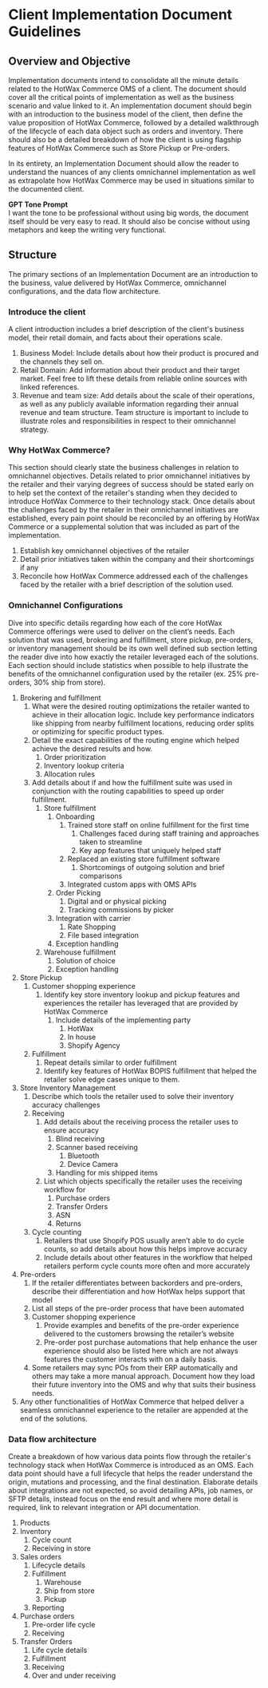 # Client Implementation Document Guidelines

## Overview and Objective

Implementation documents intend to consolidate all the minute details related to the HotWax Commerce OMS of a client. The document should cover all the critical points of implementation as well as the business scenario and value linked to it. An implementation document should begin with an introduction to the business model of the client, then define the value proposition of HotWax Commerce, followed by a detailed walkthrough of the lifecycle of each data object such as orders and inventory. There should also be a detailed breakdown of how the client is using flagship features of HotWax Commerce such as Store Pickup or Pre-orders.

In its entirety, an Implementation Document should allow the reader to understand the nuances of any clients omnichannel implementation as well as extrapolate how HotWax Commerce may be used in situations similar to the documented client.

**GPT Tone Prompt**  
I want the tone to be professional without using big words, the document itself should be very easy to read. It should also be concise without using metaphors and keep the writing very functional.

## Structure

The primary sections of an Implementation Document are an introduction to the business, value delivered by HotWax Commerce, omnichannel configurations, and the data flow architecture.

### Introduce the client

A client introduction includes a brief description of the client's business model, their retail domain, and facts about their operations scale.

1. Business Model: Include details about how their product is procured and the channels they sell on.  
2. Retail Domain: Add information about their product and their target market. Feel free to lift these details from reliable online sources with linked references.  
3. Revenue and team size: Add details about the scale of their operations, as well as any publicly available information regarding their annual revenue and team structure. Team structure is important to include to illustrate roles and responsibilities in respect to their omnichannel strategy.

### Why HotWax Commerce?

This section should clearly state the business challenges in relation to omnichannel objectives. Details related to prior omnichannel initiatives by the retailer and their varying degrees of success should be stated early on to help set the context of the retailer's standing when they decided to introduce HotWax Commerce to their technology stack. Once details about the challenges faced by the retailer in their omnichannel initiatives are established, every pain point should be reconciled by an offering by HotWax Commerce or a supplemental solution that was included as part of the implementation.

1. Establish key omnichannel objectives of the retailer  
2. Detail prior initiatives taken within the company and their shortcomings if any  
3. Reconcile how HotWax Commerce addressed each of the challenges faced by the retailer with a brief description of the solution used.

### Omnichannel Configurations

Dive into specific details regarding how each of the core HotWax Commerce offerings were used to deliver on the client’s needs. Each solution that was used, brokering and fulfillment, store pickup, pre-orders, or inventory management should be its own well defined sub section letting the reader dive into how exactly the retailer leveraged each of the solutions. Each section should include statistics when possible to help illustrate the benefits of the omnichannel configuration used by the retailer (ex. 25% pre-orders, 30% ship from store).

1. Brokering and fulfillment  
   1. What were the desired routing optimizations the retailer wanted to achieve in their allocation logic. Include key performance indicators like shipping from nearby fulfillment locations, reducing order splits or optimizing for specific product types.  
   2. Detail the exact capabilities of the routing engine which helped achieve the desired results and how.  
      1. Order prioritization  
      2. Inventory lookup criteria  
      3. Allocation rules  
   3. Add details about if and how the fulfillment suite was used in conjunction with the routing capabilities to speed up order fulfillment.  
      1. Store fulfillment  
         1. Onboarding  
            1. Trained store staff on online fulfillment for the first time  
               1. Challenges faced during staff training and approaches taken to streamline  
               2. Key app features that uniquely helped staff  
            2. Replaced an existing store fulfillment software  
               1. Shortcomings of outgoing solution and brief comparisons  
            3. Integrated custom apps with OMS APIs  
         2. Order Picking  
            1. Digital and or physical picking  
            2. Tracking commissions by picker  
         3. Integration with carrier  
            1. Rate Shopping  
            2. File based integration  
         4. Exception handling  
      2. Warehouse fulfillment  
         1. Solution of choice  
         2. Exception handling  
2. Store Pickup  
   1. Customer shopping experience  
      1. Identify key store inventory lookup and pickup features and experiences the retailer has leveraged that are provided by HotWax Commerce  
         1. Include details of the implementing party  
            1. HotWax  
            2. In house  
            3. Shopify Agency  
   2. Fulfillment  
      1. Repeat details similar to order fulfillment  
      2. Identify key features of HotWax BOPIS fulfillment that helped the retailer solve edge cases unique to them.  
3. Store Inventory Management  
   1. Describe which tools the retailer used to solve their inventory accuracy challenges  
   2. Receiving  
      1. Add details about the receiving process the retailer uses to ensure accuracy  
         1. Blind receiving  
         2. Scanner based receiving  
            1. Bluetooth  
            2. Device Camera  
         3. Handling for mis shipped items  
      2. List which objects specifically the retailer uses the receiving workflow for  
         1. Purchase orders  
         2. Transfer Orders  
         3. ASN  
         4. Returns  
   3. Cycle counting  
      1. Retailers that use Shopify POS usually aren’t able to do cycle counts, so add details about how this helps improve accuracy  
      2. Include details about other features in the workflow that helped retailers perform cycle counts more often and more accurately  
4. Pre-orders  
   1. If the retailer differentiates between backorders and pre-orders, describe their differentiation and how HotWax helps support that model  
   2. List all steps of the pre-order process that have been automated  
   3. Customer shopping experience  
      1. Provide examples and benefits of the pre-order experience delivered to the customers browsing the retailer’s website  
      2. Pre-order post purchase automations that help enhance the user experience should also be listed here which are not always features the customer interacts with on a daily basis.  
   4. Some retailers may sync POs from their ERP automatically and others may take a more manual approach. Document how they load their future inventory into the OMS and why that suits their business needs.  
5. Any other functionalities of HotWax Commerce that helped deliver a seamless omnichannel experience to the retailer are appended at the end of the solutions.

### Data flow architecture

Create a breakdown of how various data points flow through the retailer's technology stack when HotWax Commerce is introduced as an OMS. Each data point should have a full lifecycle that helps the reader understand the origin, mutations and processing, and the final destination. Elaborate details about integrations are not expected, so avoid detailing APIs, job names, or SFTP details, instead focus on the end result and where more detail is required, link to relevant integration or API documentation.

1. Products  
2. Inventory  
   1. Cycle count  
   2. Receiving in store  
3. Sales orders  
   1. Lifecycle details  
   2. Fulfillment  
      1. Warehouse  
      2. Ship from store  
      3. Pickup  
   3. Reporting  
4. Purchase orders  
   1. Pre-order life cycle  
   2. Receiving  
5. Transfer Orders  
   1. Life cycle details  
   2. Fulfillment  
   3. Receiving  
   4. Over and under receiving